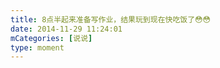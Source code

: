 ```yaml
---
title: 8点半起来准备写作业，结果玩到现在快吃饭了😳😳
date: 2014-11-29 11:24:01
mCategories: [说说]
type: moment
---
```


<div id="pics-20141129112401"></div>

<script>
var data = [
    {"link": "2014-11-29_000000.webp", "type": "shuoshuo"},
    {"link": "2014-11-29_000001.jpeg", "type": "shuoshuo"}
];
picsRender(data, "pics-20141129112401");
</script>
